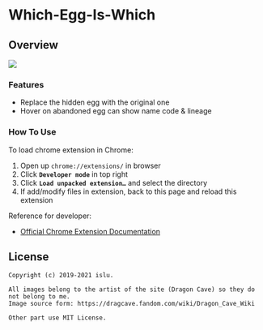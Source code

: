 # Which-Egg-Is-Which
## Overview
![](/demo.gif)
### Features
- Replace the hidden egg with the original one
- Hover on abandoned egg can show name code & lineage

### How To Use
To load chrome extension in Chrome:
1. Open up `chrome://extensions/` in browser
2. Click **`Developer mode`** in top right
3. Click **`Load unpacked extension…`** and select the directory
4. If add/modify files in extension, back to this page and reload this extension

Reference for developer:
- [Official Chrome Extension Documentation](https://developer.chrome.com/extensions/getstarted)

## License
```
Copyright (c) 2019-2021 islu.

All images belong to the artist of the site (Dragon Cave) so they do not belong to me.
Image source form: https://dragcave.fandom.com/wiki/Dragon_Cave_Wiki

Other part use MIT License.

```
